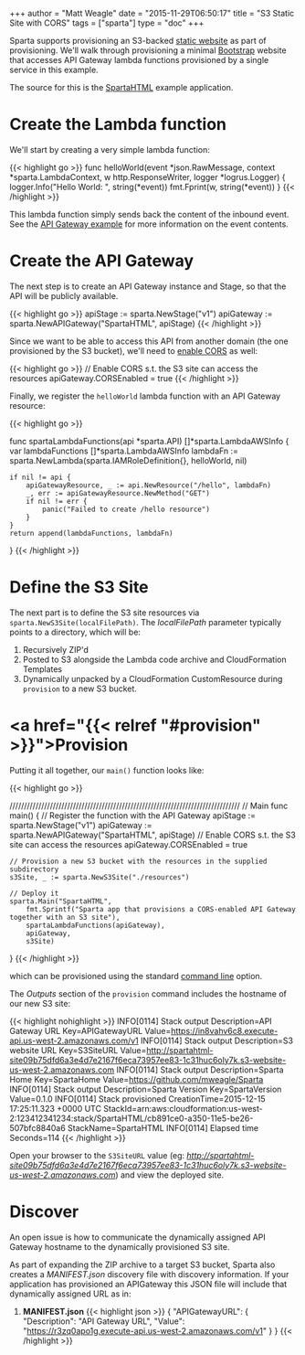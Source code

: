 +++
author = "Matt Weagle"
date = "2015-11-29T06:50:17"
title = "S3 Static Site with CORS"
tags = ["sparta"]
type = "doc"
+++

Sparta supports provisioning an S3-backed [static website](http://docs.aws.amazon.com/AmazonS3/latest/dev/WebsiteHosting.html) as part of provisioning.  We'll walk through provisioning a minimal [Bootstrap](http://getbootstrap.com) website that accesses API Gateway lambda functions provisioned by a single service in this example.  

The source for this is the [SpartaHTML](https://github.com/mweagle/SpartaHTML) example application.

# Create the Lambda function

We'll start by creating a very simple lambda function:

{{< highlight go >}}
func helloWorld(event *json.RawMessage,
	context *sparta.LambdaContext,
	w http.ResponseWriter,
	logger *logrus.Logger) {
	logger.Info("Hello World: ", string(*event))
	fmt.Fprint(w, string(*event))
}
{{< /highlight >}}

This lambda function simply sends back the content of the inbound event.  See the [API Gateway example](/docs/apigateway/example1) for more information on the event contents.

# Create the API Gateway

The next step is to create an API Gateway instance and Stage, so that the API will be publicly available.

{{< highlight go >}}
apiStage := sparta.NewStage("v1")
apiGateway := sparta.NewAPIGateway("SpartaHTML", apiStage)
{{< /highlight >}}

Since we want to be able to access this API from another domain (the one provisioned by the S3 bucket), we'll need to [enable CORS](http://docs.aws.amazon.com/apigateway/latest/developerguide/how-to-cors.html) as well:

{{< highlight go >}}
// Enable CORS s.t. the S3 site can access the resources
apiGateway.CORSEnabled = true
{{< /highlight >}}

Finally, we register the `helloWorld` lambda function with an API Gateway resource:

{{< highlight go >}}

func spartaLambdaFunctions(api *sparta.API) []*sparta.LambdaAWSInfo {
	var lambdaFunctions []*sparta.LambdaAWSInfo
	lambdaFn := sparta.NewLambda(sparta.IAMRoleDefinition{}, helloWorld, nil)

	if nil != api {
		apiGatewayResource, _ := api.NewResource("/hello", lambdaFn)
		_, err := apiGatewayResource.NewMethod("GET")
		if nil != err {
			panic("Failed to create /hello resource")
		}
	}
	return append(lambdaFunctions, lambdaFn)
}
{{< /highlight >}}


# Define the S3 Site

The next part is to define the S3 site resources via `sparta.NewS3Site(localFilePath)`.  The _localFilePath_ parameter
typically points to a directory, which will be:

  1. Recursively ZIP'd
  1. Posted to S3 alongside the Lambda code archive and CloudFormation Templates
  1. Dynamically unpacked by a CloudFormation CustomResource during `provision` to a new S3 bucket.

# <a href="{{< relref "#provision" >}}">Provision</a>

Putting it all together, our `main()` function looks like:

{{< highlight go >}}

////////////////////////////////////////////////////////////////////////////////
// Main
func main() {
	// Register the function with the API Gateway
	apiStage := sparta.NewStage("v1")
	apiGateway := sparta.NewAPIGateway("SpartaHTML", apiStage)
	// Enable CORS s.t. the S3 site can access the resources
	apiGateway.CORSEnabled = true

	// Provision a new S3 bucket with the resources in the supplied subdirectory
	s3Site, _ := sparta.NewS3Site("./resources")

	// Deploy it
	sparta.Main("SpartaHTML",
		fmt.Sprintf("Sparta app that provisions a CORS-enabled API Gateway together with an S3 site"),
		spartaLambdaFunctions(apiGateway),
		apiGateway,
		s3Site)
}
{{< /highlight >}}

which can be provisioned using the standard [command line](/docs/commandline) option.

The _Outputs_ section of the `provision` command includes the hostname of our new S3 site:

{{< highlight nohighlight >}}
INFO[0114] Stack output        Description=API Gateway URL Key=APIGatewayURL Value=https://in8vahv6c8.execute-api.us-west-2.amazonaws.com/v1
INFO[0114] Stack output        Description=S3 website URL Key=S3SiteURL Value=http://spartahtml-site09b75dfd6a3e4d7e2167f6eca73957ee83-1c31huc6oly7k.s3-website-us-west-2.amazonaws.com
INFO[0114] Stack output        Description=Sparta Home Key=SpartaHome Value=https://github.com/mweagle/Sparta
INFO[0114] Stack output        Description=Sparta Version Key=SpartaVersion Value=0.1.0
INFO[0114] Stack provisioned   CreationTime=2015-12-15 17:25:11.323 +0000 UTC StackId=arn:aws:cloudformation:us-west-2:123412341234:stack/SpartaHTML/cb891ce0-a350-11e5-be26-507bfc8840a6 StackName=SpartaHTML
INFO[0114] Elapsed time        Seconds=114
{{< /highlight >}}

Open your browser to the `S3SiteURL` value (eg: _http://spartahtml-site09b75dfd6a3e4d7e2167f6eca73957ee83-1c31huc6oly7k.s3-website-us-west-2.amazonaws.com_) and view the deployed site.

# Discover

An open issue is how to communicate the dynamically assigned API Gateway hostname to the dynamically provisioned S3 site.  

As part of expanding the ZIP archive to a target S3 bucket, Sparta also creates a _MANIFEST.json_ discovery file with discovery information. If your application has provisioned an APIGateway this JSON file will include that dynamically assigned URL as in:

  1. **MANIFEST.json**
{{< highlight json >}}
{
 "APIGatewayURL": {
  "Description": "API Gateway URL",
  "Value": "https://r3zq0apo1g.execute-api.us-west-2.amazonaws.com/v1"
 }
}
{{< /highlight >}}
